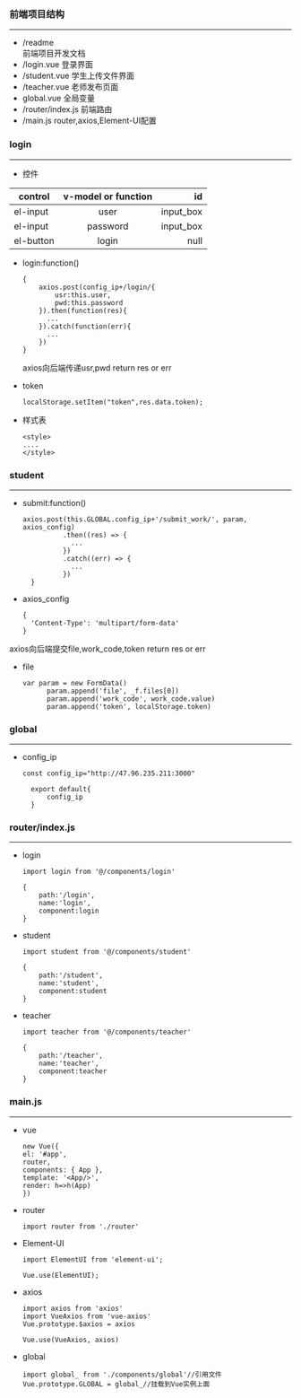 ### 前端项目结构
****
* /readme  
  前端项目开发文档
* /login.vue
  登录界面
* /student.vue
  学生上传文件界面
* /teacher.vue
  老师发布页面
* global.vue
  全局变量
* /router/index.js
  前端路由
* /main.js
  router,axios,Element-UI配置
  <br>
### login
****
* 控件
  
control|v-model or function|id
---|:--:|---:
el-input|user|input_box
el-input|password|input_box
el-button|login|null

* login:function()
  ~~~
  {
      axios.post(config_ip+/login/{
          usr:this.user,
          pwd:this.password
      }).then(function(res){
        ...
      }).catch(function(err){
        ...
      })
  }
  ~~~
  axios向后端传递usr,pwd
  return res or err

* token
  ~~~
  localStorage.setItem("token",res.data.token);
  ~~~

* 样式表
  ~~~
  <style>
  ....
  </style>
  ~~~ 

### student
*****
* submit:function()
  ~~~
  axios.post(this.GLOBAL.config_ip+'/submit_work/', param, axios_config)
            .then((res) => {
              ...
            })
            .catch((err) => {
              ...
            })
    }
  ~~~

* axios_config
  ~~~
  { 
    'Content-Type': 'multipart/form-data' 
  }
  ~~~

axios向后端提交file,work_code,token
return res or err

* file 
  ~~~
  var param = new FormData()
        param.append('file', _f.files[0])
        param.append('work_code', work_code.value)
        param.append('token', localStorage.token)
  ~~~
  
### global
****
* config_ip
  ~~~
  const config_ip="http://47.96.235.211:3000"

    export default{
        config_ip
    }
  ~~~

### router/index.js
****
* login
  ~~~
  import login from '@/components/login'

  {
      path:'/login',
      name:'login',
      component:login
  }
  ~~~

* student
  ~~~
  import student from '@/components/student'

  {
      path:'/student',
      name:'student',
      component:student
  }
  ~~~

* teacher
  ~~~
  import teacher from '@/components/teacher'

  {
      path:'/teacher',
      name:'teacher',
      component:teacher
  }
  ~~~

### main.js
****

* vue
  ~~~
  new Vue({
  el: '#app',
  router,
  components: { App },
  template: '<App/>',
  render: h=>h(App)
  })
  ~~~

* router
  ~~~
  import router from './router'
  ~~~

* Element-UI
  ~~~
  import ElementUI from 'element-ui';

  Vue.use(ElementUI);
  ~~~

* axios
  ~~~
  import axios from 'axios'
  import VueAxios from 'vue-axios'
  Vue.prototype.$axios = axios

  Vue.use(VueAxios, axios)
  ~~~

* global
  ~~~
  import global_ from './components/global'//引用文件
  Vue.prototype.GLOBAL = global_//挂载到Vue实例上面
  ~~~
  